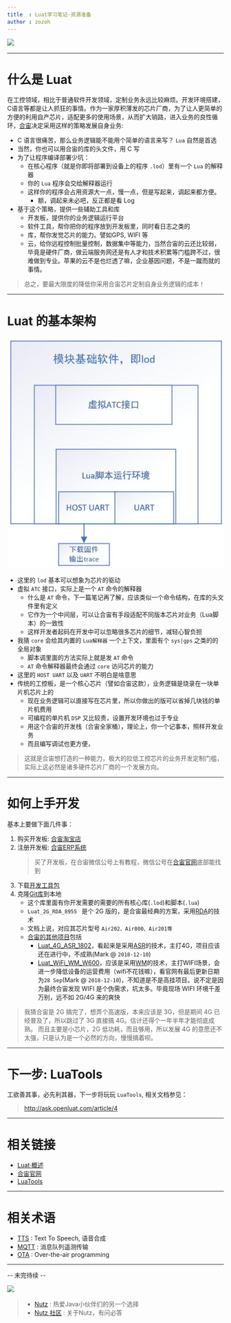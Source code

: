 ```yaml
---
title  : Luat学习笔记·资源准备
author : zozoh
---
```


![](https://camo.githubusercontent.com/7412fb079238ab099b41d729ab3a2ba52d54dd1d/687474703a2f2f7777772e6f70656e6c7561742e636f6d2f696d672f66617669636f6e2e706e67)

-----------------------------------------
#  什么是 Luat

在工控领域，相比于普通软件开发领域，定制业务永远比较麻烦。开发环境搭建，C语言等都是让人抓狂的事情。作为一家厚积薄发的芯片厂商，为了让人更简单的方便的利用自产芯片，适配更多的使用场景，从而扩大销路，进入业务的良性循环，[合宙](http://www.openluat.com/)决定采用这样的策略发展自身业务:

- C 语言很痛苦，那么业务逻辑能不能用个简单的语言来写？ `Lua` 自然是首选
- 当然，你也可以用合宙的库的头文件，用 C 写
- 为了让程序编译部署少坑：
   + 在核心程序（就是你即将部署到设备上的程序 `.lod`）里有一个 `Lua` 的解释器
   + 你的 `Lua` 程序会交给解释器运行
   + 这样你的程序会占用资源大一点，慢一点，但是写起来，调起来都方便。
      + 额，调起来未必吧，反正都是看 Log
- 基于这个策略，提供一些辅助工具和库
   + 开发板，提供你的业务逻辑运行平台
   + 软件工具，帮你把你的程序放到开发板里，同时看日志之类的
   + 库，帮你发觉芯片的能力。譬如GPS, WIFI 等
   + 云，给你远程控制批量控制，数据集中等能力，当然合宙的云还比较弱，毕竟是硬件厂商，做云端服务网还是有人才和技术积累等门槛跨不过，很难做到专业。苹果的云不是也烂透了嘛，企业基因问题，不是一蹴而就的事情。

> 总之，要最大限度的降低你采用合宙芯片定制自身业务逻辑的成本！

-----------------------------------------
# Luat 的基本架构

![](coreLua.jpg)

- 这里的 `lod` 基本可以想象为芯片的驱动
- 虚拟 `ATC` 接口，实际上是一个 `AT` 命令的解释器
   + 什么是 `AT` 命令，下一篇笔记再了解，应该类似一个命令结构，在库的头文件里有定义
   + 它作为一个中间层，可以让合宙有手段适配不同版本芯片对业务（Lua脚本）的一致性
   + 这样开发者起码在开发中可以忽略很多芯片的细节，减轻心智负担
- 我猜 `core` 会给其内置的 `Lua解释器` 一个上下文，里面有个 `sys|gps` 之类的的全局对象
   + 脚本调里面的方法实际上就是发 `AT` 命令
   + `AT` 命令解释器最终会通过 `core` 访问芯片的能力
- 这里的 `HOST UART` 以及 `UART` 不明白是啥意思
- 传统的工控板，是一个核心芯片（譬如合宙这款），业务逻辑是烧录在一块单片机芯片上的
   + 现在业务逻辑可以直接写在芯片里，所以你做出的版可以省掉几块钱的单片机费用
   + 可编程的单片机 `DSP` 又比较贵，设置开发环境也过于专业
   + 用这个合宙的开发栈（合宙全家桶），理论上，你一个记事本，照样开发业务
   + 而且编写调试也更方便，

> 这就是合宙想打造的一种能力，极大的拉低工控芯片的业务开发定制门槛，实际上这必然是诸多硬件芯片厂商的一个发展方向。

-----------------------------------------
# 如何上手开发

基本上要做下面几件事：

1. 购买开发板: [合宙淘宝店](https://luat.taobao.com/index.htm)
2. 注册开发板: [合宙ERP系统](http://erp.openluat.com/login)
   > 买了开发板，在合宙微信公号上有教程，微信公号在[合宙官网](http://www.openluat.com/)底部能找到
3. 下载[开发工具包](http://wiki.openluat.com/doc/tools/)
4. 克隆[Git库](https://github.com/openLuat/Luat_2G_RDA_8955)到本地
   - 这个库里面有你开发需要的需要的所有核心库(`.lod`)和脚本(`.lua`)
   - `Luat_2G_RDA_8955 ` 是个 2G 版的，是合宙最经典的方案，采用[RDA](http://www.rdamicro.com/)的技术
   - 文档上说，对应其芯片型号 `Air202、Air800、Air201等`
   - [合宙的其他项目](https://github.com/openLuat)包括
      + [Luat_4G_ASR_1802](https://github.com/openLuat/Luat_4G_ASR_1802)，看起来是采用[ASR](http://www.asrmicro.com/asrweb/)的技术，主打4G，项目应该还在进行中，不成熟(Mark @ `2018-12-10`)
      + [Luat_WiFi_WM_W600](https://github.com/openLuat)，应该是采用[WM](https://www.wm.edu/offices/it/services/network/wireless/index.php)的技术，主打WIFI场景，会进一步降低设备的运营费用（wifi不花钱嘛），看官网有最后更新日期为`28 Sep`(Mark @ `2018-12-10`)，不知道是不是高挂项目。说不定是因为最终合宙发现 WIFI 是个伪需求，坑太多。毕竟现场 WIFI 环境千差万别，远不如 2G/4G 来的爽快

> 我猜合宙是 2G 搞完了，想弄个高速版，本来应该是 3G，但是期间 4G 已经普及了，所以跳过了 3G 直接搞 4G。估计还得个一年半年才能彻底成熟。 而且主要是小芯片，2G 低功耗，而且够用，所以发展 4G 的意愿还不太强，只是认为是一个必然的方向，慢慢搞着呗。


-----------------------------------------
# 下一步: LuaTools

工欲善其事，必先利其器，下一步将玩玩 `LuaTools`, 相关文档参见：

> http://ask.openluat.com/article/4

-----------------------------------------
# 相关链接

- [Luat·概述](http://wiki.openluat.com/)
- [合宙官网](http://www.openluat.com/)
- [LuaTools](http://wiki.openluat.com/doc/tools/)

-----------------------------------------
# 相关术语

- [TTS](https://en.wikipedia.org/wiki/Speech_synthesis) : Text To Speech, 语音合成
- [MQTT](https://zh.wikipedia.org/wiki/MQTT) : 消息队列遥测传输
- [OTA](https://en.wikipedia.org/wiki/Over-the-air_programming) : Over-the-air programming

-----------------------------------------

-- 未完待续 --

[![](https://nutzam.com/core/logo.png)](http://nutzam.com)

> - [Nutz]((https://nutzam.com)) : 热爱Java小伙伴们的另一个选择
> - [Nutz 社区]((https://nutz.cn)) : 关于Nutz，有问必答